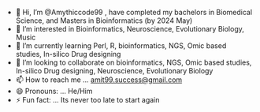 - 👋 Hi, I’m @Amythiccode99 , have completed my bachelors in Biomedical Science, and Masters in Bioinformatics (by 2024 May)
- 👀 I’m interested in Bioinformatics, Neuroscience, Evolutionary Biology, Music
- 🌱 I’m currently learning Perl, R, bioinformatics, NGS, Omic based studies, In-silico Drug designing
- 💞️ I’m looking to collaborate on bioinformatics, NGS, Omic based studies, In-silico Drug designing, Neuroscience, Evolutionary Biology
- 📫 How to reach me ... amit99.success@gmail.com
- 😄 Pronouns: ... He/Him
- ⚡ Fun fact: ... Its never too late to start again

<!---
Amythiccode99/Amythiccode99 is a ✨ special ✨ repository because its `README.md` (this file) appears on your GitHub profile.
You can click the Preview link to take a look at your changes.
--->
